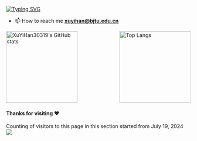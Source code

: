 [![Typing SVG](https://readme-typing-svg.herokuapp.com?font=Fira+Code&pause=1000&width=435&lines=Hi+there+%E2%9C%BF(%E3%80%82%E2%97%95%E2%80%BF%E2%97%95%E3%80%82)%E2%9C%BF%EF%BC%8CI+am+XuYihan)](https://git.io/typing-svg)


- 📫 How to reach me **xuyihan@bjtu.edu.cn**    


<div style="display: flex; justify-content: space-between; align-items: flex-start;">
    <img src="https://github-readme-stats.vercel.app/api?username=XuYiHan30319&show_icons=true&theme=transparent" alt="XuYiHan30319's GitHub stats" style="height: 195px;">
    <img src="https://github-readme-stats.vercel.app/api/top-langs/?username=XuYiHan30319&layout=compact&hide=Jupyter%20Notebook,html,css" alt="Top Langs" style="height: 195px;">
</div>


#### Thanks for visiting :heart:
Counting of visitors to this page in this section started from July 19, 2024
</br>
![](https://count.getloli.com/get/@XuYiHan30319.github.readme)
</br>


